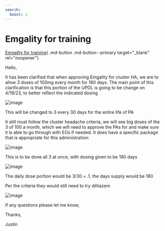 ```yaml
---
search:
  boost: 1
---
```


# Emgality for training

[Emgality for training](https://mygainwell-my.sharepoint.com/:u:/r/personal/christopher_nguyen_gainwelltechnologies_com/Documents/Evergreen/Emails/FW_%20Emgality%20for%20training.msg?csf=1&web=1&e=ZTjpIR){ .md-button .md-button--primary target="_blank" rel="noopener"}

Hello,

It has been clarified that when approving Emgality for cluster HA, we are to allow 3 doses of 100mg every month for 180 days.
The main point of this clarification is that this portion of the UPDL is going to be change on 4/19/23, to better reflect the indicated dosing

![image](https://user-images.githubusercontent.com/122046056/229955177-94b95532-800a-4487-9283-fdef51b1cb91.png)

This will be changed to 3 every 30 days for the entire life of PA
 
It still must follow the cluster headache criteria, we will see big doses of the 3 of 100 a month, which we will need to approve the PAs for and make sure it is able to go through with EOs if needed. It does have a specific package that is appropriate for this administration:

![image](https://user-images.githubusercontent.com/122046056/229955208-0e6ff388-4623-4944-81b3-ca41da8b59c4.png)

This is to be done all 3 at once, with dosing given to be 180 days

![image](https://user-images.githubusercontent.com/122046056/229955249-279907ce-26ef-4626-aaa2-2a31e723fba9.png)

The daily dose portion would be 3/30 = .1, the days supply would be 180
 
Per the criteria they would still need to try diltiazem

![image](https://user-images.githubusercontent.com/122046056/229955290-54ab268c-c643-44ea-93c7-d595fb2d7a8f.png)

If any questions please let me know, 

Thanks,

Justin
